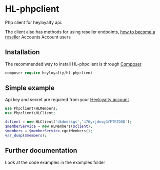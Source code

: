 # HL-phpclient
Php client for heyloyalty api.

The client also has methods for using reseller endpoints, [how to become a reseller](http://heyloyalty.com/partner)
Accounts
Account users

## Installation
The recommended way to install HL-phpclient is through [Composer](https://getcomposer.org)
```php
composer require heyloyalty/hl-phpclient
```
## Simple example
Api key and secret are required from your [Heyloyalty account](http://heyloyalty.com)
```php
use Phpclient\HLMembers;
use Phpclient\HLClient;

$client = new HLClient('dkdndssgs','476yrjdnsgGYFTRTDDD');
$memberService = new HLMembers($client);
$members = $memberService->getMembers();
var_dump($members);
```

## Further documentation
Look at the code examples in the examples folder